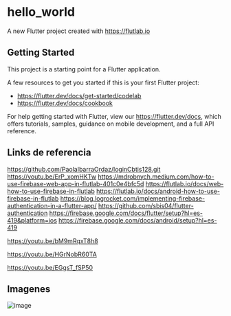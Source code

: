 # hello_world

A new Flutter project created with https://flutlab.io

## Getting Started

This project is a starting point for a Flutter application.

A few resources to get you started if this is your first Flutter project:

- https://flutter.dev/docs/get-started/codelab
- https://flutter.dev/docs/cookbook

For help getting started with Flutter, view our
https://flutter.dev/docs, which offers tutorials,
samples, guidance on mobile development, and a full API reference.

## Links de referencia 
https://github.com/PaolaIbarraOrdaz/loginCbtis128.git
https://youtu.be/ErP_xomHKTw
https://mdrobnych.medium.com/how-to-use-firebase-web-app-in-flutlab-401c0e4bfc5d
 https://flutlab.io/docs/web-how-to-use-firebase-in-flutlab
 https://flutlab.io/docs/android-how-to-use-firebase-in-flutlab
 https://blog.logrocket.com/implementing-firebase-authentication-in-a-flutter-app/
https://github.com/sbis04/flutter-authentication
https://firebase.google.com/docs/flutter/setup?hl=es-419&platform=ios
 https://firebase.google.com/docs/android/setup?hl=es-419

https://youtu.be/bM9mRqxT8h8

https://youtu.be/HGrNobR60TA

https://youtu.be/EGgsT_fSP50

## Imagenes
![image](https://github.com/YizziaA/aact4/assets/143548810/5745a652-69f5-4b69-aeda-75b6c0601270)
